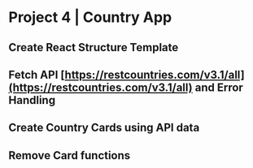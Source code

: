 # Project 4 | Country App

## Create React Structure Template

## Fetch API [https://restcountries.com/v3.1/all](https://restcountries.com/v3.1/all) and Error Handling

## Create Country Cards using API data

## Remove Card functions
